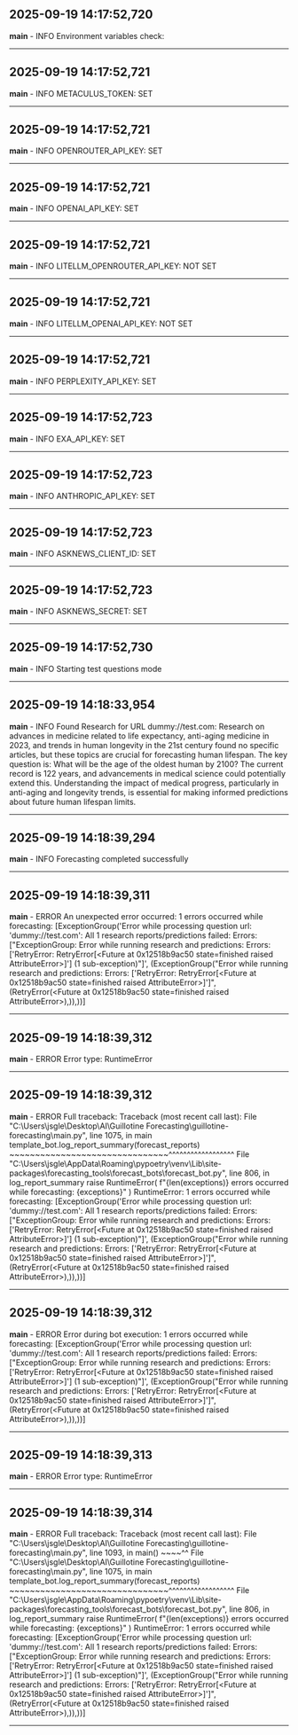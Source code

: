 ## 2025-09-19 14:17:52,720
__main__ - INFO
Environment variables check:

---

## 2025-09-19 14:17:52,721
__main__ - INFO
METACULUS_TOKEN: SET

---

## 2025-09-19 14:17:52,721
__main__ - INFO
OPENROUTER_API_KEY: SET

---

## 2025-09-19 14:17:52,721
__main__ - INFO
OPENAI_API_KEY: SET

---

## 2025-09-19 14:17:52,721
__main__ - INFO
LITELLM_OPENROUTER_API_KEY: NOT SET

---

## 2025-09-19 14:17:52,721
__main__ - INFO
LITELLM_OPENAI_API_KEY: NOT SET

---

## 2025-09-19 14:17:52,721
__main__ - INFO
PERPLEXITY_API_KEY: SET

---

## 2025-09-19 14:17:52,723
__main__ - INFO
EXA_API_KEY: SET

---

## 2025-09-19 14:17:52,723
__main__ - INFO
ANTHROPIC_API_KEY: SET

---

## 2025-09-19 14:17:52,723
__main__ - INFO
ASKNEWS_CLIENT_ID: SET

---

## 2025-09-19 14:17:52,723
__main__ - INFO
ASKNEWS_SECRET: SET

---

## 2025-09-19 14:17:52,730
__main__ - INFO
Starting test questions mode

---

## 2025-09-19 14:18:33,954
__main__ - INFO
Found Research for URL dummy://test.com:
Research on advances in medicine related to life expectancy, anti-aging medicine in 2023, and trends in human longevity in the 21st century found no specific articles, but these topics are crucial for forecasting human lifespan. The key question is: What will be the age of the oldest human by 2100? The current record is 122 years, and advancements in medical science could potentially extend this. Understanding the impact of medical progress, particularly in anti-aging and longevity trends, is essential for making informed predictions about future human lifespan limits.

---

## 2025-09-19 14:18:39,294
__main__ - INFO
Forecasting completed successfully

---

## 2025-09-19 14:18:39,311
__main__ - ERROR
An unexpected error occurred: 1 errors occurred while forecasting: [ExceptionGroup('Error while processing question url: \'dummy://test.com\': All 1 research reports/predictions failed: Errors: ["ExceptionGroup: Error while running research and predictions: Errors: [\'RetryError: RetryError[<Future at 0x12518b9ac50 state=finished raised AttributeError>]\'] (1 sub-exception)"]', (ExceptionGroup("Error while running research and predictions: Errors: ['RetryError: RetryError[<Future at 0x12518b9ac50 state=finished raised AttributeError>]']", (RetryError(<Future at 0x12518b9ac50 state=finished raised AttributeError>),)),))]

---

## 2025-09-19 14:18:39,312
__main__ - ERROR
Error type: RuntimeError

---

## 2025-09-19 14:18:39,312
__main__ - ERROR
Full traceback: Traceback (most recent call last):
  File "C:\Users\jsgle\Desktop\AI\Guillotine Forecasting\guillotine-forecasting\main.py", line 1075, in main
    template_bot.log_report_summary(forecast_reports)
    ~~~~~~~~~~~~~~~~~~~~~~~~~~~~~~~^^^^^^^^^^^^^^^^^^
  File "C:\Users\jsgle\AppData\Roaming\pypoetry\venv\Lib\site-packages\forecasting_tools\forecast_bots\forecast_bot.py", line 806, in log_report_summary
    raise RuntimeError(
        f"{len(exceptions)} errors occurred while forecasting: {exceptions}"
    )
RuntimeError: 1 errors occurred while forecasting: [ExceptionGroup('Error while processing question url: \'dummy://test.com\': All 1 research reports/predictions failed: Errors: ["ExceptionGroup: Error while running research and predictions: Errors: [\'RetryError: RetryError[<Future at 0x12518b9ac50 state=finished raised AttributeError>]\'] (1 sub-exception)"]', (ExceptionGroup("Error while running research and predictions: Errors: ['RetryError: RetryError[<Future at 0x12518b9ac50 state=finished raised AttributeError>]']", (RetryError(<Future at 0x12518b9ac50 state=finished raised AttributeError>),)),))]


---

## 2025-09-19 14:18:39,312
__main__ - ERROR
Error during bot execution: 1 errors occurred while forecasting: [ExceptionGroup('Error while processing question url: \'dummy://test.com\': All 1 research reports/predictions failed: Errors: ["ExceptionGroup: Error while running research and predictions: Errors: [\'RetryError: RetryError[<Future at 0x12518b9ac50 state=finished raised AttributeError>]\'] (1 sub-exception)"]', (ExceptionGroup("Error while running research and predictions: Errors: ['RetryError: RetryError[<Future at 0x12518b9ac50 state=finished raised AttributeError>]']", (RetryError(<Future at 0x12518b9ac50 state=finished raised AttributeError>),)),))]

---

## 2025-09-19 14:18:39,313
__main__ - ERROR
Error type: RuntimeError

---

## 2025-09-19 14:18:39,314
__main__ - ERROR
Full traceback: Traceback (most recent call last):
  File "C:\Users\jsgle\Desktop\AI\Guillotine Forecasting\guillotine-forecasting\main.py", line 1093, in <module>
    main()
    ~~~~^^
  File "C:\Users\jsgle\Desktop\AI\Guillotine Forecasting\guillotine-forecasting\main.py", line 1075, in main
    template_bot.log_report_summary(forecast_reports)
    ~~~~~~~~~~~~~~~~~~~~~~~~~~~~~~~^^^^^^^^^^^^^^^^^^
  File "C:\Users\jsgle\AppData\Roaming\pypoetry\venv\Lib\site-packages\forecasting_tools\forecast_bots\forecast_bot.py", line 806, in log_report_summary
    raise RuntimeError(
        f"{len(exceptions)} errors occurred while forecasting: {exceptions}"
    )
RuntimeError: 1 errors occurred while forecasting: [ExceptionGroup('Error while processing question url: \'dummy://test.com\': All 1 research reports/predictions failed: Errors: ["ExceptionGroup: Error while running research and predictions: Errors: [\'RetryError: RetryError[<Future at 0x12518b9ac50 state=finished raised AttributeError>]\'] (1 sub-exception)"]', (ExceptionGroup("Error while running research and predictions: Errors: ['RetryError: RetryError[<Future at 0x12518b9ac50 state=finished raised AttributeError>]']", (RetryError(<Future at 0x12518b9ac50 state=finished raised AttributeError>),)),))]


---

